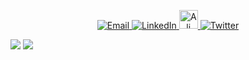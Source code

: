 <p align="center">
  <a href="mailto:irizviali@gmail.com">
    <img alt="Email"
      src="https://img.shields.io/badge/-Gmail-c14438?style=for-the-badge&logo=Gmail&logoColor=white&link=mailto:johnatan.dias@gmail.com">
  </a>

  <a href="https://www.linkedin.com/in/ali-abbas-software-developer/">
    <img alt="LinkedIn"
      src="https://img.shields.io/badge/-LinkedIn-blue?style=for-the-badge&logo=Linkedin&logoColor=white">
  </a>
  
  <a href="https://dev.to/realabbas">
   <img src="https://d2fltix0v2e0sb.cloudfront.net/dev-badge.svg" alt="Ali Abbas's DEV Community Profile" height="30" width="30">
  </a>
     
  <a href="https://twitter.com/aliremarks">
    <img alt="Twitter"
      src="https://img.shields.io/badge/-Twitter-1ca0f1?style=for-the-badge&labelColor=1ca0f1&logo=twitter&logoColor=white">
  </a>
</p>

![](https://github-readme-stats.vercel.app/api?username=realabbas&show_icons=true&theme=chartreuse-dark)
![](https://github-readme-stats.vercel.app/api/top-langs/?username=realabbas&layout=compact&theme=chartreuse-dark)
